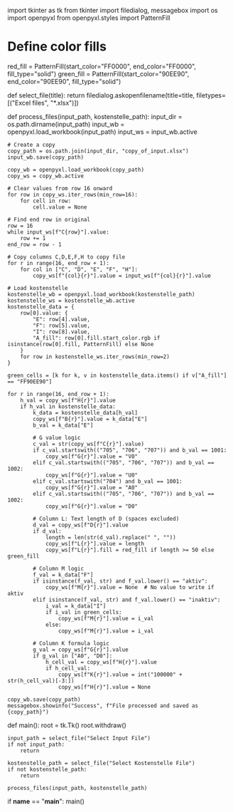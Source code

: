 import tkinter as tk
from tkinter import filedialog, messagebox
import os
import openpyxl
from openpyxl.styles import PatternFill

# Define color fills
red_fill = PatternFill(start_color="FF0000", end_color="FF0000", fill_type="solid")
green_fill = PatternFill(start_color="90EE90", end_color="90EE90", fill_type="solid")

def select_file(title):
    return filedialog.askopenfilename(title=title, filetypes=[("Excel files", "*.xlsx")])

def process_files(input_path, kostenstelle_path):
    input_dir = os.path.dirname(input_path)
    input_wb = openpyxl.load_workbook(input_path)
    input_ws = input_wb.active

    # Create a copy
    copy_path = os.path.join(input_dir, "copy_of_input.xlsx")
    input_wb.save(copy_path)

    copy_wb = openpyxl.load_workbook(copy_path)
    copy_ws = copy_wb.active

    # Clear values from row 16 onward
    for row in copy_ws.iter_rows(min_row=16):
        for cell in row:
            cell.value = None

    # Find end row in original
    row = 16
    while input_ws[f"C{row}"].value:
        row += 1
    end_row = row - 1

    # Copy columns C,D,E,F,H to copy file
    for r in range(16, end_row + 1):
        for col in ["C", "D", "E", "F", "H"]:
            copy_ws[f"{col}{r}"].value = input_ws[f"{col}{r}"].value

    # Load kostenstelle
    kostenstelle_wb = openpyxl.load_workbook(kostenstelle_path)
    kostenstelle_ws = kostenstelle_wb.active
    kostenstelle_data = {
        row[0].value: {
            "E": row[4].value,
            "F": row[5].value,
            "I": row[8].value,
            "A_fill": row[0].fill.start_color.rgb if isinstance(row[0].fill, PatternFill) else None
        }
        for row in kostenstelle_ws.iter_rows(min_row=2)
    }

    green_cells = [k for k, v in kostenstelle_data.items() if v["A_fill"] == "FF90EE90"]

    for r in range(16, end_row + 1):
        h_val = copy_ws[f"H{r}"].value
        if h_val in kostenstelle_data:
            k_data = kostenstelle_data[h_val]
            copy_ws[f"B{r}"].value = k_data["E"]
            b_val = k_data["E"]

            # G value logic
            c_val = str(copy_ws[f"C{r}"].value)
            if c_val.startswith(("705", "706", "707")) and b_val == 1001:
                copy_ws[f"G{r}"].value = "V0"
            elif c_val.startswith(("705", "706", "707")) and b_val == 1002:
                copy_ws[f"G{r}"].value = "U0"
            elif c_val.startswith("704") and b_val == 1001:
                copy_ws[f"G{r}"].value = "A0"
            elif c_val.startswith(("705", "706", "707")) and b_val == 1002:
                copy_ws[f"G{r}"].value = "D0"

            # Column L: Text length of D (spaces excluded)
            d_val = copy_ws[f"D{r}"].value
            if d_val:
                length = len(str(d_val).replace(" ", ""))
                copy_ws[f"L{r}"].value = length
                copy_ws[f"L{r}"].fill = red_fill if length >= 50 else green_fill

            # Column M logic
            f_val = k_data["F"]
            if isinstance(f_val, str) and f_val.lower() == "aktiv":
                copy_ws[f"M{r}"].value = None  # No value to write if aktiv
            elif isinstance(f_val, str) and f_val.lower() == "inaktiv":
                i_val = k_data["I"]
                if i_val in green_cells:
                    copy_ws[f"M{r}"].value = i_val
                else:
                    copy_ws[f"M{r}"].value = i_val

            # Column K formula logic
            g_val = copy_ws[f"G{r}"].value
            if g_val in ["A0", "D0"]:
                h_cell_val = copy_ws[f"H{r}"].value
                if h_cell_val:
                    copy_ws[f"K{r}"].value = int("100000" + str(h_cell_val)[-3:])
                    copy_ws[f"H{r}"].value = None

    copy_wb.save(copy_path)
    messagebox.showinfo("Success", f"File processed and saved as {copy_path}")

def main():
    root = tk.Tk()
    root.withdraw()

    input_path = select_file("Select Input File")
    if not input_path:
        return

    kostenstelle_path = select_file("Select Kostenstelle File")
    if not kostenstelle_path:
        return

    process_files(input_path, kostenstelle_path)

if __name__ == "__main__":
    main()
